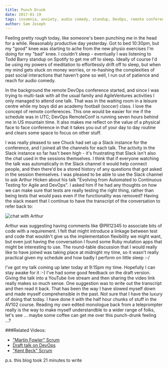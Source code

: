 ```yaml
---
title: Punch Drunk
date: 2017-01-19
tags: insomnia, anxiety, audio comedy, standup, DevOps, remote conference, presentations, preparing a talk, testing, requirements
author: Sam Joseph
---
```


Feeling pretty rough today, like someone's been punching me in the head for a while.  Reasonably productive day yesterday.  Got to bed 10:30pm, but my "good" knee was starting to ache from the new physio exercises I'm doing for my "bad" knee.  I couldn't sleep - eventually I was listening to Todd Barry standup on Spotify to get me off to sleep.  Ideally of course I'd be using my powers of meditation to effortlessly drift off to sleep, but when my mind gets stuck on money worries, or re-hashing the complexities of past social interactions that haven't gone so well, I run out of patience and reach for audio comedy.  

In the background the remote DevOps conference started, and since I was trying to multi-task with all the usual family and AgileVentures activities I only managed to attend one talk.  That was in the waiting room in a leisure centre while my boys did an academy football (soccer) class.  I love the concept of remote conferences.  This one would be easier for me if the schedule was in UTC; DevOps RemoteConf is running seven hours behind me in US mountain time.  It also makes me reflect on the value of a physical face to face conference in that it takes you out of your day to day routine and clears some space to focus on other stuff.

I was really pleased to see Chuck had set up a Slack instance for the conference, and I joined all the channels for each talk.  The activity in the Slack instance so far has't been high - it's frustrating that Slack isn't also the chat used in the sessions themselves.  I think that if everyone watching the talk was automatically in the Slack channel it would help connect people, and then there'd be a stored history of any questions that got asked in the session themselves.  I was pleased to be able to use the Slack channel to ask Arthur Hicken about his talk "Evolving from Automated to Continuous Testing for Agile and DevOps".  I asked him if he had any thoughts on how we can make sure that tests are really testing the right thing, rather than being tests that would pass even if the functionality was removed?  Having the slack meant that I continue to have the transcript of the conversation to refer back to:

![chat with Arthur](https://www.dropbox.com/s/r1mqm9j3crvdmtl/Screenshot%202017-01-19%2009.59.39.png?dl=1)

Arthur was suggesting having comments like @PR12345 to associate bits of code with a requirement.  I felt that might introduce a linkage between test and code that wouldn't give us the implementation flexibility we might want, but even just having the conversation I found some Ruby mutation apps that might be interesting to use.   The round-table discussion that I would really like to have joined was taking place at midnight my time, so it wasn't really practical given my schedule and how badly I perform on little sleep :-/

I've got my talk coming up later today at 9:15pm my time.  Hopefully I can stay awake for it :-)  I've had some good feedback on the draft version.  Giving the talk into a YouTube live stream and then sharing the video link really makes so much sense.  One suggestion was to write out the transcript and then read it back.  That has been the way I have slowed myself down and made myself comprehensible in the past.  Not sure that I have the luxury of doing that today.  I have done it with the half hour chunks of stuff in the AV102 course.  Reading my own edited monologue back from a teleprompter really is the way to make myself understandble to a wider range of folks, let's see ... maybe some coffee can get me over this punch-drunk feeling ...?

###Related Videos:

* ["Martin Fowler" Scrum](https://www.youtube.com/watch?v=J7EycNcfH3A)
* [Draft talk on DevOps](https://www.youtube.com/watch?v=HMcU42Jy8X4)
* ["Kent Beck" Scrum](https://www.youtube.com/watch?v=kqTSgFLLaEw)

p.s. this blog took 21 minutes to write
